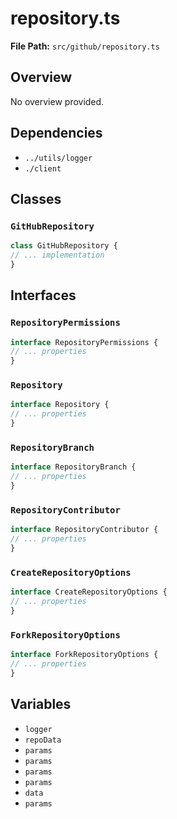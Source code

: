 # repository.ts

**File Path:** `src/github/repository.ts`

## Overview

No overview provided.

## Dependencies

- `../utils/logger`
- `./client`

## Classes

### `GitHubRepository`

```typescript
class GitHubRepository {
// ... implementation
}
```

## Interfaces

### `RepositoryPermissions`

```typescript
interface RepositoryPermissions {
// ... properties
}
```

### `Repository`

```typescript
interface Repository {
// ... properties
}
```

### `RepositoryBranch`

```typescript
interface RepositoryBranch {
// ... properties
}
```

### `RepositoryContributor`

```typescript
interface RepositoryContributor {
// ... properties
}
```

### `CreateRepositoryOptions`

```typescript
interface CreateRepositoryOptions {
// ... properties
}
```

### `ForkRepositoryOptions`

```typescript
interface ForkRepositoryOptions {
// ... properties
}
```

## Variables

- `logger`
- `repoData`
- `params`
- `params`
- `params`
- `params`
- `data`
- `params`

